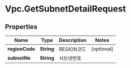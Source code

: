 # Vpc.GetSubnetDetailRequest

## Properties
Name | Type | Description | Notes
------------ | ------------- | ------------- | -------------
**regionCode** | **String** | REGION코드 | [optional] 
**subnetNo** | **String** | 서브넷번호 | 


